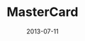 ---
date: 2013-07-11
title: MasterCard
categories: gold
logo: MasterCard_logo.png
www: http://www.mastercard.com
---
